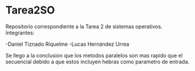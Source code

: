 # Tarea2SO
Repositorio correspondiente a la Tarea 2 de sistemas operativos.
Integrantes: 

-Daniel Tiznado Riquelme
-Lucas Hernández Urrea

Se llego a la conclusion que los metodos paralelos son mas rapido que el secuencial debido a que estos incluyen hebras como parametro de entrada.
